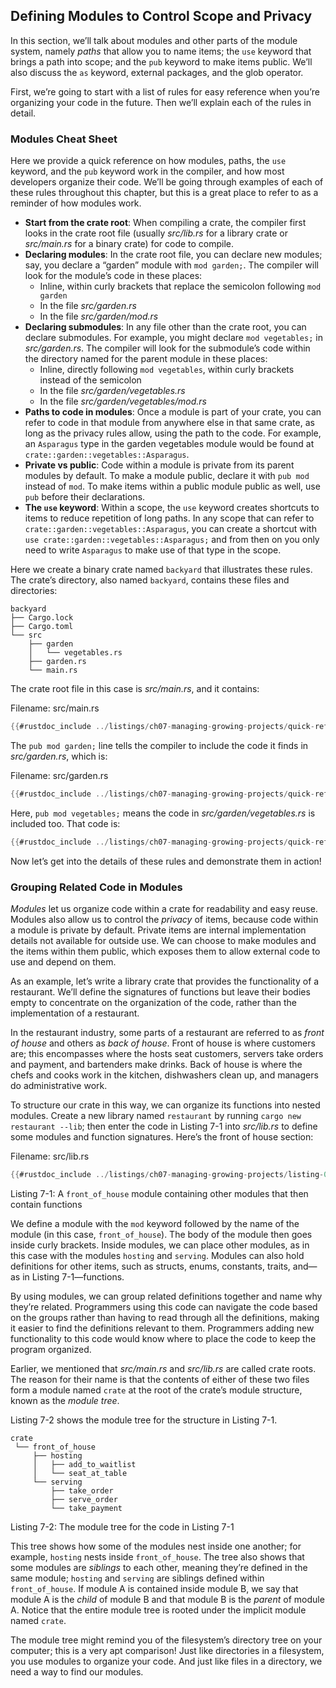 ## Defining Modules to Control Scope and Privacy

In this section, we’ll talk about modules and other parts of the module system,
namely _paths_ that allow you to name items; the `use` keyword that brings a
path into scope; and the `pub` keyword to make items public. We’ll also discuss
the `as` keyword, external packages, and the glob operator.

First, we’re going to start with a list of rules for easy reference when you’re
organizing your code in the future. Then we’ll explain each of the rules in
detail.

### Modules Cheat Sheet

Here we provide a quick reference on how modules, paths, the `use` keyword, and
the `pub` keyword work in the compiler, and how most developers organize their
code. We’ll be going through examples of each of these rules throughout this
chapter, but this is a great place to refer to as a reminder of how modules
work.

- **Start from the crate root**: When compiling a crate, the compiler first
  looks in the crate root file (usually _src/lib.rs_ for a library crate or
  _src/main.rs_ for a binary crate) for code to compile.
- **Declaring modules**: In the crate root file, you can declare new modules;
  say, you declare a “garden” module with `mod garden;`. The compiler will look
  for the module’s code in these places:
  - Inline, within curly brackets that replace the semicolon following `mod
garden`
  - In the file _src/garden.rs_
  - In the file _src/garden/mod.rs_
- **Declaring submodules**: In any file other than the crate root, you can
  declare submodules. For example, you might declare `mod vegetables;` in
  _src/garden.rs_. The compiler will look for the submodule’s code within the
  directory named for the parent module in these places:
  - Inline, directly following `mod vegetables`, within curly brackets instead
    of the semicolon
  - In the file _src/garden/vegetables.rs_
  - In the file _src/garden/vegetables/mod.rs_
- **Paths to code in modules**: Once a module is part of your crate, you can
  refer to code in that module from anywhere else in that same crate, as long
  as the privacy rules allow, using the path to the code. For example, an
  `Asparagus` type in the garden vegetables module would be found at
  `crate::garden::vegetables::Asparagus`.
- **Private vs public**: Code within a module is private from its parent
  modules by default. To make a module public, declare it with `pub mod`
  instead of `mod`. To make items within a public module public as well, use
  `pub` before their declarations.
- **The `use` keyword**: Within a scope, the `use` keyword creates shortcuts to
  items to reduce repetition of long paths. In any scope that can refer to
  `crate::garden::vegetables::Asparagus`, you can create a shortcut with `use
crate::garden::vegetables::Asparagus;` and from then on you only need to
  write `Asparagus` to make use of that type in the scope.

Here we create a binary crate named `backyard` that illustrates these rules. The
crate’s directory, also named `backyard`, contains these files and directories:

```text
backyard
├── Cargo.lock
├── Cargo.toml
└── src
    ├── garden
    │   └── vegetables.rs
    ├── garden.rs
    └── main.rs
```

The crate root file in this case is _src/main.rs_, and it contains:

<span class="filename">Filename: src/main.rs</span>

```rust
{{#rustdoc_include ../listings/ch07-managing-growing-projects/quick-reference-example/src/main.rs}}
```

The `pub mod garden;` line tells the compiler to include the code it finds in
_src/garden.rs_, which is:

<span class="filename">Filename: src/garden.rs</span>

```rust
{{#rustdoc_include ../listings/ch07-managing-growing-projects/quick-reference-example/src/garden.rs}}
```

Here, `pub mod vegetables;` means the code in _src/garden/vegetables.rs_ is
included too. That code is:

```rust
{{#rustdoc_include ../listings/ch07-managing-growing-projects/quick-reference-example/src/garden/vegetables.rs}}
```

Now let’s get into the details of these rules and demonstrate them in action!

### Grouping Related Code in Modules

_Modules_ let us organize code within a crate for readability and easy reuse.
Modules also allow us to control the _privacy_ of items, because code within a
module is private by default. Private items are internal implementation details
not available for outside use. We can choose to make modules and the items
within them public, which exposes them to allow external code to use and depend
on them.

As an example, let’s write a library crate that provides the functionality of a
restaurant. We’ll define the signatures of functions but leave their bodies
empty to concentrate on the organization of the code, rather than the
implementation of a restaurant.

In the restaurant industry, some parts of a restaurant are referred to as
_front of house_ and others as _back of house_. Front of house is where
customers are; this encompasses where the hosts seat customers, servers take
orders and payment, and bartenders make drinks. Back of house is where the
chefs and cooks work in the kitchen, dishwashers clean up, and managers do
administrative work.

To structure our crate in this way, we can organize its functions into nested
modules. Create a new library named `restaurant` by running `cargo new
restaurant --lib`; then enter the code in Listing 7-1 into _src/lib.rs_ to
define some modules and function signatures. Here’s the front of house section:

<span class="filename">Filename: src/lib.rs</span>

```rust
{{#rustdoc_include ../listings/ch07-managing-growing-projects/listing-07-01/src/lib.rs}}
```

<span class="caption">Listing 7-1: A `front_of_house` module containing other
modules that then contain functions</span>

We define a module with the `mod` keyword followed by the name of the module
(in this case, `front_of_house`). The body of the module then goes inside curly
brackets. Inside modules, we can place other modules, as in this case with the
modules `hosting` and `serving`. Modules can also hold definitions for other
items, such as structs, enums, constants, traits, and—as in Listing
7-1—functions.

By using modules, we can group related definitions together and name why
they’re related. Programmers using this code can navigate the code based on the
groups rather than having to read through all the definitions, making it easier
to find the definitions relevant to them. Programmers adding new functionality
to this code would know where to place the code to keep the program organized.

Earlier, we mentioned that _src/main.rs_ and _src/lib.rs_ are called crate
roots. The reason for their name is that the contents of either of these two
files form a module named `crate` at the root of the crate’s module structure,
known as the _module tree_.

Listing 7-2 shows the module tree for the structure in Listing 7-1.

```text
crate
 └── front_of_house
     ├── hosting
     │   ├── add_to_waitlist
     │   └── seat_at_table
     └── serving
         ├── take_order
         ├── serve_order
         └── take_payment
```

<span class="caption">Listing 7-2: The module tree for the code in Listing
7-1</span>

This tree shows how some of the modules nest inside one another; for example,
`hosting` nests inside `front_of_house`. The tree also shows that some modules
are _siblings_ to each other, meaning they’re defined in the same module;
`hosting` and `serving` are siblings defined within `front_of_house`. If module
A is contained inside module B, we say that module A is the _child_ of module B
and that module B is the _parent_ of module A. Notice that the entire module
tree is rooted under the implicit module named `crate`.

The module tree might remind you of the filesystem’s directory tree on your
computer; this is a very apt comparison! Just like directories in a filesystem,
you use modules to organize your code. And just like files in a directory, we
need a way to find our modules.
